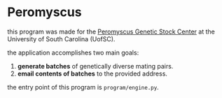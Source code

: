 # Peromyscus

this program was made for the [Peromyscus Genetic Stock Center](https://sc.edu/study/colleges_schools/pharmacy/centers/peromyscus_genetic_stock_center/) at the University of South Carolina (UofSC).  
  
the application accomplishes two main goals:
1. **generate batches** of genetically diverse mating pairs.
2. **email contents of batches** to the provided address.

the entry point of this program is `program/engine.py`.